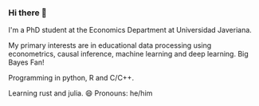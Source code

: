 ### Hi there 👋

I'm a PhD student at the Economics Department at Universidad Javeriana. 

My primary interests are in educational data processing using econometrics, causal inference, machine learning and deep learning. Big Bayes Fan!

Programming in python, R and C/C++.

Learning rust and julia.
😄 Pronouns: he/him

